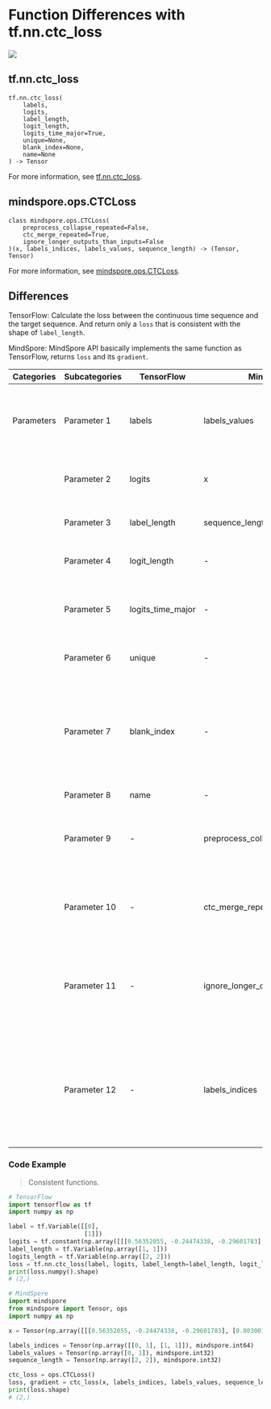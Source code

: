 # Function Differences with tf.nn.ctc_loss

<a href="https://gitee.com/mindspore/docs/blob/master/docs/mindspore/source_en/note/api_mapping/tensorflow_diff/CTCLoss.md" target="_blank"><img src="https://mindspore-website.obs.cn-north-4.myhuaweicloud.com/website-images/r2.0/resource/_static/logo_source_en.png"></a>

## tf.nn.ctc_loss

```text
tf.nn.ctc_loss(
    labels,
    logits,
    label_length,
    logit_length,
    logits_time_major=True,
    unique=None,
    blank_index=None,
    name=None
) -> Tensor
```

For more information, see [tf.nn.ctc_loss](https://www.tensorflow.org/versions/r2.6/api_docs/python/tf/nn/ctc_loss).

## mindspore.ops.CTCLoss

```text
class mindspore.ops.CTCLoss(
    preprocess_collapse_repeated=False,
    ctc_merge_repeated=True,
    ignore_longer_outputs_than_inputs=False
)(x, labels_indices, labels_values, sequence_length) -> (Tensor, Tensor)
```

For more information, see [mindspore.ops.CTCLoss](https://www.mindspore.cn/docs/en/master/api_python/ops/mindspore.ops.CTCLoss.html).

## Differences

TensorFlow: Calculate the loss between the continuous time sequence and the target sequence. And return only a `loss` that is consistent with the shape of `label_length`.

MindSpore: MindSpore API basically implements the same function as TensorFlow, returns `loss` and its `gradient`.

| Categories | Subcategories |TensorFlow | MindSpore | Differences |
| --- | --- | --- | --- |---|
|   Parameters   | Parameter 1  | labels | labels_values  | The function is the same, and the parameter name is different, but in MindSpore the rank must be 1 |
|      | Parameter 2  | logits  | x    | Same function, different parameter names    |
|      | Parameter 3  | label_length  | sequence_length  | Same function, different parameter names    |
|      | Parameter 4  | logit_length  |    -   | MindSpore does not have this parameter     |
|      | Parameter 5  | logits_time_major  |    -   |  Control how logits are arranged. MindSpore does not have this parameter     |
|      | Parameter 6  | unique   |     -      | MindSpore does not have this parameter     |
|      | Parameter 7  | blank_index  |    -    | MindSpore does not have this parameter. When it is -1, blank is represented by num_classes-1, which is consistent with MindSpore at this time |
|      | Parameter 8  | name     |     -     | Not involved                                |
|      | Parameter 9  | -      | preprocess_collapse_repeated | Collapse duplicate labels before CTC calculation. TensorFlow does not have this parameter     |
|      | Parameter 10  | -             | ctc_merge_repeated           | Whether to merge non-blank labels. TensorFlow does not have this parameter  |
|      | Parameter 11 | - |     ignore_longer_outputs_than_inputs   | Whether to ignore sequences whose output is longer than the input, TensorFlow does not have this parameter      |
|      | Parameter 12 |    -   | labels_indices   | labels_indices[i, :] = [b, t] means that labels_values[i] stores the IDs of (batch b, time t), which guarantees that the rank of labels_values is 1 |

### Code Example

> Consistent functions.

```python
# TensorFlow
import tensorflow as tf
import numpy as np

label = tf.Variable([[0],
                     [1]])
logits = tf.constant(np.array([[[0.56352055, -0.24474338, -0.29601783],[0.8030011, -1.2187808, -0.6991761]],[[-0.81990826, -0.3598757, 0.50144005],[-1.0980303, 0.60394925, 0.3771529]]]), dtype=tf.float32)
label_length = tf.Variable(np.array([1, 1]))
logits_length = tf.Variable(np.array([2, 2]))
loss = tf.nn.ctc_loss(label, logits, label_length=label_length, logit_length=logits_length)
print(loss.numpy().shape)
# (2,)

# MindSpore
import mindspore
from mindspore import Tensor, ops
import numpy as np

x = Tensor(np.array([[[0.56352055, -0.24474338, -0.29601783], [0.8030011, -1.2187808, -0.6991761]], [[-0.81990826, -0.3598757, 0.50144005], [-1.0980303, 0.60394925, 0.3771529]]]).astype(np.float32))

labels_indices = Tensor(np.array([[0, 1], [1, 1]]), mindspore.int64)
labels_values = Tensor(np.array([0, 1]), mindspore.int32)
sequence_length = Tensor(np.array([2, 2]), mindspore.int32)

ctc_loss = ops.CTCLoss()
loss, gradient = ctc_loss(x, labels_indices, labels_values, sequence_length)
print(loss.shape)
# (2,)
```

